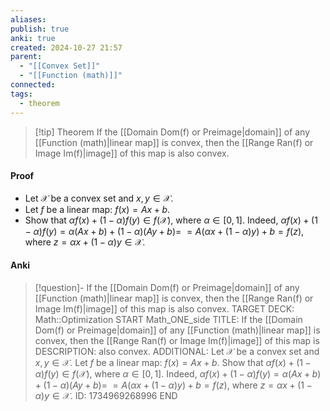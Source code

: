 ```yaml
---
aliases: 
publish: true
anki: true
created: 2024-10-27 21:57
parent:
  - "[[Convex Set]]"
  - "[[Function (math)]]"
connected: 
tags:
  - theorem
---
```


> [!tip] Theorem
If the [[Domain Dom(f) or Preimage|domain]]  of any [[Function (math)|linear map]]  is convex, then the [[Range Ran(f) or Image Im(f)|image]]  of this map is also convex.

#### Proof
- Let $\mathcal{X}$ be a convex set and $x, y \in \mathcal{X}$.
- Let $f$ be a linear map: $f(x) = A x + b$.
- Show that $\alpha f(x) + (1-\alpha) f(y) \in f(\mathcal{X})$, where $\alpha \in [0, 1]$.
Indeed, $\alpha f(x) + (1-\alpha) f(y) = \alpha (A x + b) + (1-\alpha) (A y + b)=$
$= A (\alpha x + (1-\alpha) y) + b = f(z),$
where $z = \alpha x + (1-\alpha) y \in \mathcal{X}$.

#### Anki
> [!question]- If the [[Domain Dom(f) or Preimage|domain]]  of any [[Function (math)|linear map]]  is convex, then the [[Range Ran(f) or Image Im(f)|image]]  of this map is also convex.
TARGET DECK: Math::Optimization
START
Math_ONE_side
TITLE: If the [[Domain Dom(f) or Preimage|domain]]  of any [[Function (math)|linear map]]  is convex, then the [[Range Ran(f) or Image Im(f)|image]]  of this map is
DESCRIPTION: also convex.
ADDITIONAL:
Let $\mathcal{X}$ be a convex set and $x, y \in \mathcal{X}$.
Let $f$ be a linear map: $f(x) = A x + b$.
Show that $\alpha f(x) + (1-\alpha) f(y) \in f(\mathcal{X})$, where $\alpha \in [0, 1]$.
Indeed, $\alpha f(x) + (1-\alpha) f(y) = \alpha (A x + b) + (1-\alpha) (A y + b)=$
$= A (\alpha x + (1-\alpha) y) + b = f(z),$
where $z = \alpha x + (1-\alpha) y \in \mathcal{X}$.
ID: 1734969268996
END